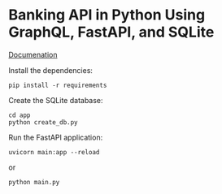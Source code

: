 # Banking API in Python Using GraphQL, FastAPI, and SQLite
[Documenation](https://github.com/gsolano0625/tech-topics/blob/main/docs/Graphql-and-FastAPI.md)

Install the dependencies:

```shell
pip install -r requirements
```

Create the SQLite database:

```shell
cd app
python create_db.py
```

Run the FastAPI application:

```shell
uvicorn main:app --reload
```
or

```shell
python main.py
```

